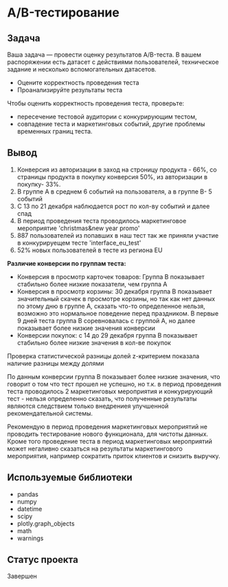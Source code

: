 # A/B-тестирование

## Задача

Ваша задача — провести оценку результатов A/B-теста. В вашем распоряжении есть датасет с действиями пользователей, техническое задание и несколько вспомогательных датасетов.

- Оцените корректность проведения теста
- Проанализируйте результаты теста

Чтобы оценить корректность проведения теста, проверьте:

- пересечение тестовой аудитории с конкурирующим тестом,
- совпадение теста и маркетинговых событий, другие проблемы временных границ теста.


## Вывод

1. Конверсия из авторизации в заход на строницу продукта - 66%, cо страницы продукта в покупку конверсия 50%, из авторизации в покупку- 33%.
2. В группе A в среднем 6 событий на пользователя, а в группе В- 5 событий
3. С 13 по 21 декабря наблюдается рост по кол-ву событий и далее спад
4. В период проведения теста проводилось маркетинговое мероприятие 'christmas&new year promo' 
5. 887 пользователей из попавших в наш тест так же приняли участие в конкурируещем тесте 'interface_eu_test'
6. 52% новых пользователей в тесте из региона EU

**Различие конверсии по группам теста:**
- Конверсия в просмотр карточек товаров: Группа В показывает стабильно более низкие показатели, чем группа А
- Конверсия в просмотр корзины: 30 декабря группа В показывает значительный скачек в просмотре корзины, но так как нет данных по этому дню в группе А, сказать что-то определенное нельзя, возможно это нормальное поведение перед праздником. В первые 9 дней теста группа В соревновалась с группой А, но далее показывает более низкие значения конверсии
- Конверсии покупок: с 14 до 29 декабря группа В показывает стабильно более низкие значения в кол-ве покупок

Проверка статистической разницы долей z-критерием показала наличие разницы между долями

По данным конверсии группа В показывает более низкие значения, что говорит о том что тест прошел не успешно, но т.к. в период проведения теста проводилось 2 маркетинговых мероприятия и конкурирующий тест - нельзя определенно сказать, что полученные результаты являются следствием только внедрениея улучшенной рекомендательной системы.

Рекомендую в период проведения маркетинговых мероприятий не проводить тестирование нового функционала, для чистоты данных. Кроме того проведение теста в период маркетинговых мероприятий может негаливно сказаться на результаты маркетингового мероприятия, например сократить приток клиентов и снизить выручку.

## Используемые библиотеки
- pandas
- numpy
- datetime
- scipy
- plotly.graph_objects
- math
- warnings


## Статус проекта
Завершен
